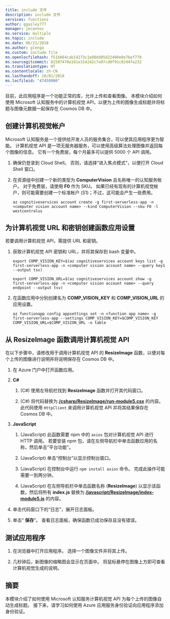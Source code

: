 ```yaml
---
title: include 文件
description: include 文件
services: functions
author: ggailey777
manager: jeconnoc
ms.service: multiple
ms.topic: include
ms.date: 06/21/2018
ms.author: glenga
ms.custom: include file
ms.openlocfilehash: f51b864cab14273c1e88dd85d22400e0e76ef770
ms.sourcegitcommit: 81587470a181e314242c7a97cd0f91c82d4fe232
ms.translationtype: HT
ms.contentlocale: zh-CN
ms.lasthandoff: 10/01/2018
ms.locfileid: "47459986"
---
```

目前，此应用程序是一个功能正常的库，允许上传和查看图像。 本模块介绍如何使用 Microsoft 认知服务中的计算机视觉 API，以便为上传的图像生成标题并将标题与图像元数据一起保存在 Cosmos DB 中。

## <a name="create-a-computer-vision-account"></a>创建计算机视觉帐户

Microsoft 认知服务是一个提供给开发人员的服务集合，可以使其应用程序更为智能。 计算机视觉 API 是一项无服务器服务，可以使用高级算法处理图像并返回每个图像的信息。 它有一个免费层，每个月最多可以提供 5000 个 API 调用。

1. 确保仍登录到 Cloud Shell。 否则，请选择“进入焦点模式”，以便打开 Cloud Shell 窗口。 

1. 在资源组中创建一个新的类型为 **ComputerVision** 且名称唯一的认知服务帐户。 对于免费层，请使用 **F0** 作为 SKU。 如果已经有现有的计算机视觉帐户，则可能需要创建一个标准帐户 (S1)；不过，这可能会产生一些费用。

    ```azurecli
    az cognitiveservices account create -g first-serverless-app -n <computer vision account name> --kind ComputerVision --sku F0 -l westcentralus
    ```


## <a name="create-function-app-settings-for-computer-vision-url-and-key"></a>为计算机视觉 URL 和密钥创建函数应用设置

若要调用计算机视觉 API，需提供 URL 和密钥。

1. 获取计算机视觉 API 密钥和 URL，并将其保存到 bash 变量中。

    ```azurecli
    export COMP_VISION_KEY=$(az cognitiveservices account keys list -g first-serverless-app -n <computer vision account name> --query key1 --output tsv)
    ```
    ```azurecli
    export COMP_VISION_URL=$(az cognitiveservices account show -g first-serverless-app -n <computer vision account name> --query endpoint --output tsv)
    ```

1. 在函数应用中分别创建名为 **COMP_VISION_KEY** 和 **COMP_VISION_URL** 的应用设置。

    ```azurecli
    az functionapp config appsettings set -n <function app name> -g first-serverless-app --settings COMP_VISION_KEY=$COMP_VISION_KEY COMP_VISION_URL=$COMP_VISION_URL -o table
    ```


## <a name="call-computer-vision-api-from-resizeimage-function"></a>从 ResizeImage 函数调用计算机视觉 API

在以下步骤中，请修改用于调用计算机视觉 API 的 **ResizeImage** 函数，以便对每个上传的图像进行说明并将说明保存在 Cosmos DB 中。

1. 在 Azure 门户中打开函数应用。

1. **C#**

    1. (C#) 使用左导航栏找到 **ResizeImage** 函数并打开其代码窗口。

    1. (C#) 将代码替换为 [**/csharp/ResizeImage/run-module5.csx**](https://raw.githubusercontent.com/Azure-Samples/functions-first-serverless-web-application/master/csharp/ResizeImage/run-module5.csx) 的内容。 此代码使用 `HttpClient` 来调用计算机视觉 API 并将其结果保存在 Cosmos DB 中。

1. **JavaScript**

    1. (JavaScript) 此函数需要 npm 中的 `axios` 包对计算机视觉 API 进行 HTTP 调用。 若要安装 npm 包，请在左侧导航栏中单击函数应用的名称，然后单击“平台功能”。

    1. (JavaScript) 单击“控制台”以显示控制台窗口。

    1. (JavaScript) 在控制台中运行 `npm install axios` 命令。 完成此操作可能需要一到两分钟。

    1. (JavaScript) 在左侧导航栏中单击函数名称 (**ResizeImage**) 以显示该函数，然后将所有 **index.js** 替换为 [**/javascript/ResizeImage/index-module5.js**](https://raw.githubusercontent.com/Azure-Samples/functions-first-serverless-web-application/master/javascript/ResizeImage/index-module5.js) 的内容。

1. 单击代码窗口下的“日志”，展开日志面板。

1. 单击“ **保存**”。 查看日志面板，确保函数已成功保存且没有错误。


## <a name="test-the-application"></a>测试应用程序

1. 在浏览器中打开应用程序。 选择一个图像文件并将其上传。

1. 几秒钟后，新图像的缩略图会显示在页面中。 将鼠标悬停在图像上方即可查看计算机视觉生成的说明。


## <a name="summary"></a>摘要

本模块介绍了如何使用 Microsoft 认知服务计算机视觉 API 为每个上传的图像自动生成标题。 接下来，请学习如何使用 Azure 应用服务身份验证向应用程序添加身份验证。
